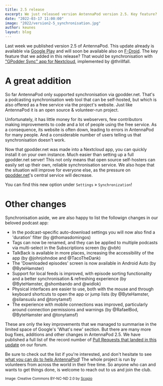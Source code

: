 ```yaml
---
title: 2.5 release
excerpt: We just released version AntennaPod version 2.5. Key feature? More synchronisation options!
date: "2022-03-17 11:00:00"
image: "2022/version2-5_synchronisation.jpg"
author: keunes
layout: blog
---
```


Last week we published version 2.5 of AntennaPod. This update already is available via [Google Play](https://play.google.com/store/apps/details?id=de.danoeh.antennapod) and will soon be available also on [F-Droid](https://f-droid.org/packages/de.danoeh.antennapod/). The key feature that we added in this release? That would be synchronisation with ["GPodder Sync" app for Nextcloud](https://apps.nextcloud.com/apps/gpoddersync), implemented by @thrillfall.

# A great addition

So far AntennaPod only supported synchronisation via gpodder.net. That's a podcasting synchronisation web tool that can be self-hosted, but which is also offered as a free service via the project's website. Just like AntennaPod it is an open source & volunteer-run project.

Unfortunately, it has little money for its webservers, few contributors making improvements to code and a lot of people using the free service. As a consequence, its website is often down, leading to errors in AntennaPod for many people. And a considerable number of users telling us that synchronisation doesn't work.

Now that gpodder.net was made into a Nextcloud app, you can quickly install it on your own instance. Much easier than setting up a full gpodder.net server! This not only means that open source self-hosters can easily set up their own, reliable synchronisation service. We also hope that the situation will improve for everyone else, as the pressure on [gpodder.net](https://www.gpodder.net)'s central service will decrease.

You can find this new option under `Settings` » `Synchronization`!

# Other changes

Synchronisation aside, we are also happy to list the followign changes in our beloved podcast app:
* In the podcast-specific auto-download settings you will now also find a 'duration' filter (by @thomasdomingos)
* Tags can now be renamed, and they can be applied to multiple podcasts via multi-select in the Subscriptions screen (by @vbh)
* TalkBack is available in more places, increasing the accessibility of the app (by @johnjohndoe and @TacoTheDank)
* The 'Downloaded episodes' screen is now available in Android Auto (by @ByteHamster)
* Support for local feeds is improved, with episode sorting functionality and a better synchronisation & refreshing experience (by @ByteHamster, @shombando and @widlok)
* Physical interfaces are easier to use, both with the mouse and through keyboard shortcuts to open the app or jump lists (by @ByteHamster, @silansuslu and @tonytamsf)
* The experience with mobile connections was improved, particularly around connection permissions and warnings (by @RafaelBod, @ByteHamster and @tonytamsf)

These are only the key improvements that we managed to summarise in the limited space of Google's 'What's new' section. But there are many more bug fixes, additions and other changes in AntennaPod 2.5. We have published a full list of the record number of [Pull Requests that landed in this update](https://forum.antennapod.org/t/antennapod-2-5-release-notes/1636) on our forum.

Be sure to check out the list if you're interested, and don't hesitate to see [what you can do to help AntennaPod](/contribute)! The whole project is run by volunteers from across the world in their free time. So anyone who can and wants to get things done, is welcome to reach out to us and join the club.

<small>Image: Creative Commons BY-NC-ND 2.0 by [Scopio](https://thenounproject.com/photo/side-view-of-teenage-girl-studying-online-at-home-48EGjb/)<small>
